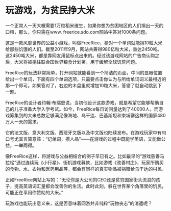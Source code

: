 # 玩游戏，为贫民挣大米

一个正常人一天大概需要1万粒稻米维生，如果你想为贫困地区的人们捐出一天的口粮，那么，你只需在www. freerice.sdo.com网站中答对1000条问题。 

这是一款风靡世界的公益小游戏，叫做FreeRice，猜对一个单词就能捐10粒大米给那些饥饿的人们。截至2011年9月，网站共筹得980亿粒大米，重达2450吨。这2450吨大米，都是靠网友用鼠标点出来的。经过该游戏网站的广告商认购之后，大米将被捐往联合国世界粮食计划署，用于缓解全球饥荒问题。 

FreeRice的玩法非常简单，打开网站就能看到一个简洁的页面，中间的显眼位置给出一个单词，下面有四个单词选项，只需要点击你认为与所给单词词义最相近的那一个即可。如果答对了，右边的木盘里就增加10粒大米，答错了就自动跳到下一题。 

FreeRice的设计者约翰·布瑞恩说，当初他设计这款游戏，就是希望它能够帮助自己的儿子准备大学入学考试。如今，FreeRice每日访问量达到了40000人，而游戏筹集到的大米总数足够满足像海地、乌干达、巴基斯坦和柬埔寨这样的国家480万人一天的需求。 

它的法文版、意大利文版、西班牙文版以及中文版也陆续发布。在游戏玩家中有句口号尤其言简意赅：“记单词，攒人品”——在游戏的过程中既能学英语，又能做公益，一举两得。 

像FreeRice这样，将游戏与公益相结合的例子早已有之。比如最早的“游戏慈善马拉松”通过连续玩《小行星》、街机游戏募款，比如游戏《改善村庄》，玩家所购买的食物、水、衣物和医药用品等，都会有同样的真实物品被捐赠给乌干达的村民。 

正如FreeRice网站上写的：“无论你是大公司的CEO还是贫穷国家街头流浪的孩子，提高英语词汇量都会改善你的生活。此时此刻，躲在世界某个角落里的饥民，可能正在享用你赞助的大米。” 

玩游戏也能玩出意义来，这是否意味着网游并非纯粹“玩物丧志”的消遣呢？